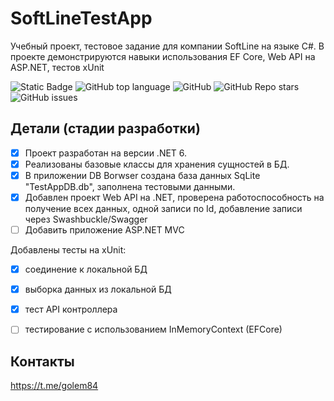 # SoftLineTestApp
Учебный проект, тестовое задание для компании SoftLine на языке C#.
В проекте демонстрируются навыки использования EF Core, Web API на ASP.NET, тестов xUnit
<!--Блок информации о репозитории в бейджах-->
![Static Badge](https://img.shields.io/badge/golem84-SoftLineTestApp-SoftLineTestApp)
![GitHub top language](https://img.shields.io/github/languages/top/golem84/SoftLineTestApp)
![GitHub](https://img.shields.io/github/license/golem84/SoftLineTestApp)
![GitHub Repo stars](https://img.shields.io/github/stars/golem84/SoftLineTestApp)
![GitHub issues](https://img.shields.io/github/issues/golem84/SoftLineTestApp)

## Детали (стадии разработки)
- [x] Проект разработан на версии .NET 6.  
- [x] Реализованы базовые классы для хранения сущностей в БД.  
- [x] В приложении DB Borwser создана база данных SqLite "TestAppDB.db", заполнена тестовыми данными.
- [x] Добавлен проект Web API на .NET, проверена работоспособность на получение всех данных, одной записи по Id, добавление записи через Swashbuckle/Swagger  
- [ ] Добавить приложение ASP.NET MVC

Добавлены тесты на xUnit:  
- [x] соединение к локальной БД  
- [x] выборка данных из локальной БД  
- [x] тест API контроллера  
- [ ] тестирование с использованием InMemoryContext (EFCore)


## Контакты
https://t.me/golem84
